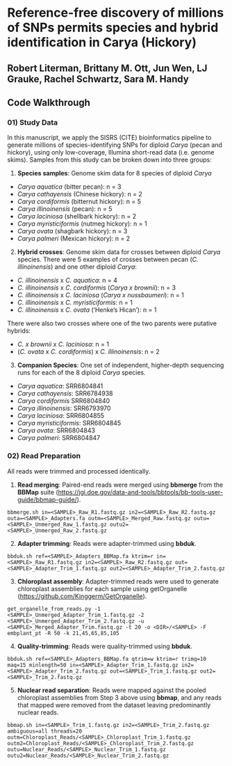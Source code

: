 # Reference-free discovery of millions of SNPs permits species and hybrid identification in Carya (Hickory)  
## Robert Literman, Brittany M. Ott, Jun Wen, LJ Grauke, Rachel Schwartz, Sara M. Handy
## Code Walkthrough

### 01) Study Data  
In this manuscript, we apply the SISRS (CITE) bioinformatics pipeline to generate millions of species-identifying SNPs for diploid *Carya* (pecan and hickory), using only low-coverage, Illumina short-read data (i.e. genome skims). Samples from this study can be broken down into three groups:  

1) **Species samples**: Genome skim data for 8 species of diploid *Carya*  

- *Carya aquatica* (bitter pecan): n = 3  
- *Carya cathayensis* (Chinese hickory): n = 2  
- *Carya cordiformis* (bitternut hickory): n = 5  
- *Carya illinoinensis* (pecan): n = 5  
- *Carya laciniosa* (shellbark hickory): n = 2  
- *Carya myristiciformis* (nutmeg hickory): n = 1  
- *Carya ovata* (shagbark hickory): n = 3  
- *Carya palmeri* (Mexican hickory): n = 2  

2) **Hybrid crosses**: Genome skim data for crosses between diploid *Carya* species. There were 5 examples of crosses between pecan (*C. illinoinensis*) and one other diploid *Carya*:  

- *C. illinoinensis* x *C. aquatica*: n = 4  
- *C. illinoinensis* x *C. cordiformis* (*Carya x brownii*): n = 3  
- *C. illinoinensis* x *C. laciniosa* (*Carya x nussbaumeri*): n = 1  
- *C. illinoinensis* x *C. myristiciformis*: n = 1  
- *C. illinoinensis* x *C. ovata* (‘Henke’s Hican’): n = 1  

There were also two crosses where one of the two parents were putative hybrids:  

- *C. x brownii* x *C. laciniosa*: n = 1  
- (*C. ovata* x *C. cordiformis*) x *C. illinoinensis*: n = 2  

3) **Companion Species**: One set of independent, higher-depth sequencing runs for each of the 8 diploid *Carya* species.  

- *Carya aquatica*: SRR6804841  
- *Carya cathayensis*: SRR6784938  
- *Carya cordiformis* SRR6804840  
- *Carya illinoinensis*: SRR6793970  
- *Carya laciniosa*: SRR6804855   
- *Carya myristiciformis*: SRR6804845  
- *Carya ovata*: SRR6804843  
- *Carya palmeri*: SRR6804847   

### 02) Read Preparation  
All reads were trimmed and processed identically.  

1) **Read merging**: Paired-end reads were merged using **bbmerge** from the **BBMap** suite (https://jgi.doe.gov/data-and-tools/bbtools/bb-tools-user-guide/bbmap-guide/).  

```
bbmerge.sh in=<SAMPLE>_Raw_R1.fastq.gz in2=<SAMPLE>_Raw_R2.fastq.gz outa=<SAMPLE>_Adapters.fa outm=<SAMPLE>_Merged_Raw.fastq.gz outu=<SAMPLE>_Unmerged_Raw_1.fastq.gz outu2=<SAMPLE>_Unmerged_Raw_2.fastq.gz
```

2) **Adapter trimming**: Reads were adapter-trimmed using **bbduk**.  

```
bbduk.sh ref=<SAMPLE>_Adapters_BBMap.fa ktrim=r in=<SAMPLE>_Raw_R1.fastq.gz in2=<SAMPLE>_Raw_R2.fastq.gz out=<SAMPLE>_Adapter_Trim_1.fastq.gz out2=<SAMPLE>_Adapter_Trim_2.fastq.gz
```

3) **Chloroplast assembly**: Adapter-trimmed reads were used to generate chloroplast assemblies for each sample using getOrganelle (https://github.com/Kinggerm/GetOrganelle).  

```
get_organelle_from_reads.py -1 <SAMPLE>_Unmerged_Adapter_Trim_1.fastq.gz -2 <SAMPLE>_Unmerged_Adapter_Trim_2.fastq.gz -u <SAMPLE>_Merged_Adapter_Trim.fastq.gz -t 20 -o <DIR>/<SAMPLE> -F embplant_pt -R 50 -k 21,45,65,85,105
```

4) **Quality-trimming**: Reads were quality-trimmed using **bbduk**.  

```
bbduk.sh ref=<SAMPLE>_Adapters_BBMap.fa qtrim=w ktrim=r trimq=10 maq=15 minlength=50 in=<SAMPLE>_Adapter_Trim_1.fastq.gz in2=<SAMPLE>_Adapter_Trim_2.fastq.gz out=<SAMPLE>_Trim_1.fastq.gz out2=<SAMPLE>_Trim_2.fastq.gz
```

5) **Nuclear read separation**: Reads were mapped against the pooled chloroplast assemblies from Step 3 above using **bbmap**, and any reads that mapped were removed from the dataset leaving predominantly nuclear reads.  

```
bbmap.sh in=<SAMPLE>_Trim_1.fastq.gz in2=<SAMPLE>_Trim_2.fastq.gz ambiguous=all threads=20 outm=Chloroplast_Reads/<SAMPLE>_Chloroplast_Trim_1.fastq.gz outm2=Chloroplast_Reads/<SAMPLE>_Chloroplast_Trim_2.fastq.gz outu=Nuclear_Reads/<SAMPLE>_Nuclear_Trim_1.fastq.gz outu2=Nuclear_Reads/<SAMPLE>_Nuclear_Trim_2.fastq.gz
```


